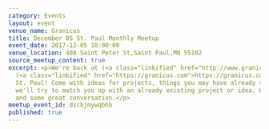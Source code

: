 ```yaml
---
category: Events
layout: event
venue_name: Granicus
title: December 05 St. Paul Monthly Meetup
event_date: 2017-12-05 18:00:00
venue_location: 408 Saint Peter St,Saint Paul,MN 55102
source_meetup_content: true
excerpt: <p>We're back at (<a class="linkified" href="http://www.granicus.com/)Granicus">http://www.granicus.com/)Granicus</a>
  (<a class="linkified" href="https://granicus.com">https://granicus.com</a>) in downtown
  St. Paul! Come with ideas for projects, things you may have already started, or
  we'll try to match you up with an already existing project or idea. We'll have food
  and some great conversation.</p>
meetup_event_id: dscbjmywqbhb
published: true
---
```

